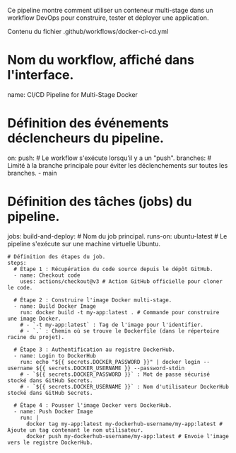 Ce pipeline montre comment utiliser un conteneur multi-stage dans un workflow DevOps pour construire, tester et déployer une application.

Contenu du fichier .github/workflows/docker-ci-cd.yml

# Nom du workflow, affiché dans l'interface.
name: CI/CD Pipeline for Multi-Stage Docker

# Définition des événements déclencheurs du pipeline.
on:
  push: # Le workflow s'exécute lorsqu'il y a un "push".
    branches: # Limité à la branche principale pour éviter les déclenchements sur toutes les branches.
      - main

# Définition des tâches (jobs) du pipeline.
jobs:
  build-and-deploy: # Nom du job principal.
    runs-on: ubuntu-latest # Le pipeline s'exécute sur une machine virtuelle Ubuntu.

    # Définition des étapes du job.
    steps:
      # Étape 1 : Récupération du code source depuis le dépôt GitHub.
      - name: Checkout code
        uses: actions/checkout@v3 # Action GitHub officielle pour cloner le code.

      # Étape 2 : Construire l'image Docker multi-stage.
      - name: Build Docker Image
        run: docker build -t my-app:latest . # Commande pour construire une image Docker.
        # - `-t my-app:latest` : Tag de l'image pour l'identifier.
        # - `.` : Chemin où se trouve le Dockerfile (dans le répertoire racine du projet).

      # Étape 3 : Authentification au registre DockerHub.
      - name: Login to DockerHub
        run: echo "${{ secrets.DOCKER_PASSWORD }}" | docker login --username ${{ secrets.DOCKER_USERNAME }} --password-stdin
        # - `${{ secrets.DOCKER_PASSWORD }}` : Mot de passe sécurisé stocké dans GitHub Secrets.
        # - `${{ secrets.DOCKER_USERNAME }}` : Nom d'utilisateur DockerHub stocké dans GitHub Secrets.

      # Étape 4 : Pousser l'image Docker vers DockerHub.
      - name: Push Docker Image
        run: |
          docker tag my-app:latest my-dockerhub-username/my-app:latest # Ajoute un tag contenant le nom utilisateur.
          docker push my-dockerhub-username/my-app:latest # Envoie l'image vers le registre DockerHub.
